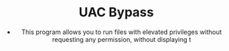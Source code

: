 <div align="center">

# UAC Bypass

- This program allows you to run files with elevated privileges without requesting any permission, without displaying t
